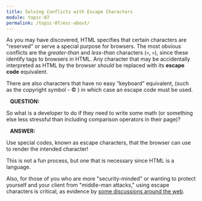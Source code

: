 ```yaml
---
title: Solving Conflicts with Escape Characters
module: topic-07
permalink: /topic-07/esc-about/
---
```


<div class="divider-heading"></div>

As you may have discovered, HTML specifies that certain characters are "reserved" or serve a special purpose for browsers. The most obvious conflicts are the _greater-than_ and _less-than_ characters (`<`, `>`), since these identify tags to browsers in HTML. Any character that may be accidentally interpreted as HTML by the browser _should_ be replaced with its **escape code** equivalent.

There are also characters that have no easy “keyboard” equivalent, (such as the copyright symbol - &#169; ) in which case an escape code must be used.


<div class="row">
  <div class="col-lg-12">
    <div class="bs-component">
      <div class="panel panel-danger">
        <div class="panel-heading">
          <h4 style="text-transform: uppercase; margin: inherit;">
            <i class="fa fa-question-circle" aria-hidden="true" style="margin-right: 10px"></i>
            Question:
          </h4>
        </div>
          <div class="panel-body">
            <p>So what is a developer to do if they need to write some math (or something else less stressful than including comparison operators in their page)?</p>
          </div>
      </div>
    </div>
  </div>
</div>
<div class="row">
  <div class="col-lg-12">
    <div class="bs-component">
      <div class="panel panel-success">
        <div class="panel-heading">
          <h4 style="text-transform: uppercase; margin: inherit;">
            <i class="fa fa-exclamation-circle" aria-hidden="true" style="margin-right: 10px"></i>
            Answer:
          </h4>
        </div>
          <div class="panel-body">
            <p>Use special codes, known as escape characters, that the browser can use to render the intended character!</p>
          </div>
      </div>
    </div>
  </div>
</div>


This is not a fun process, but one that is necessary since HTML is a language.

Also, for those of you who are more "security-minded" or wanting to protect yourself and your client from "middle-man attacks," using escape characters is critical, as evidence by <a href="https://owasp-top-10-proactive-controls-2018.readthedocs.io/en/latest/c4-encode-escape-data.html" target="_new">some discussions around the web</a>.
